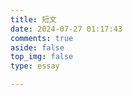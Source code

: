 ```yaml
---
title: 短文
date: 2024-07-27 01:17:43
comments: true
aside: false
top_img: false
type: essay

---
```


